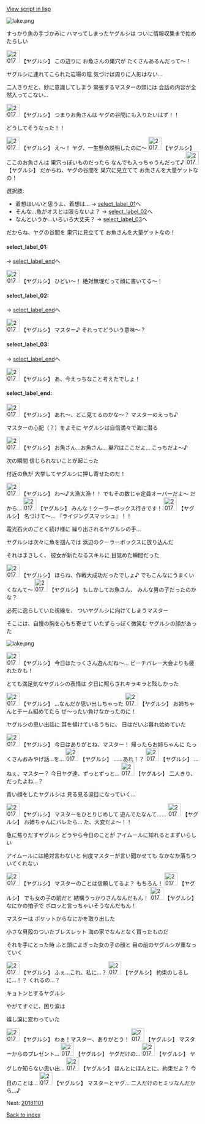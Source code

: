 [View script in lisp](../scripts/20175204.txt)

![lake.png](../images/backgrounds/lake.png)

すっかり魚の手づかみに
ハマってしまったヤグルシは
ついに情報収集まで始めたらしい

<img src="../images/units/201751.png" alt="201751.png" height="34"/>
【ヤグルシ】
この辺りに
お魚さんの巣穴が
たくさんあるんだって～！

ヤグルシに連れてこられた岩場の陰
気づけば周りに人影はない…

二人きりだと、妙に意識してしまう
緊張するマスターの頭には
会話の内容が全然入ってこない…

<img src="../images/units/201751.png" alt="201751.png" height="34"/>
【ヤグルシ】
つまりお魚さんは
ヤグの谷間にも入りたいはず！！

どうしてそうなった！！

<img src="../images/units/201751.png" alt="201751.png" height="34"/>
【ヤグルシ】
え～！
ヤグ、一生懸命説明したのに～

<img src="../images/units/201751.png" alt="201751.png" height="34"/>
【ヤグルシ】
ここのお魚さんは
巣穴っぽいものだったら
なんでも入っちゃうんだって♪

<img src="../images/units/201751.png" alt="201751.png" height="34"/>
【ヤグルシ】
だからね、ヤグの谷間を
巣穴に見立てて
お魚さんを大量ゲットなの！

選択肢:
- 着想はいいと思うよ、着想は… → [select_label_01](#select_label_01)へ
- そんな…魚がオスとは限らないよ？ → [select_label_02](#select_label_02)へ
- なんというか…いろいろ大丈夫？ → [select_label_03](#select_label_03)へ

だからね、ヤグの谷間を
巣穴に見立てて
お魚さんを大量ゲットなの！

#### select_label_01:
 → [select_label_end](#select_label_end)へ

<img src="../images/units/201751.png" alt="201751.png" height="34"/>
【ヤグルシ】
ひどい～！
絶対無理だって顔に書いてる～！

#### select_label_02:
 → [select_label_end](#select_label_end)へ

<img src="../images/units/201751.png" alt="201751.png" height="34"/>
【ヤグルシ】
マスター♪
それってどういう意味～？

#### select_label_03:
 → [select_label_end](#select_label_end)へ

<img src="../images/units/201751.png" alt="201751.png" height="34"/>
【ヤグルシ】
あ、今えっちなこと考えたでしょ！

#### select_label_end:

<img src="../images/units/201751.png" alt="201751.png" height="34"/>
【ヤグルシ】
あれ～、どこ見てるのかな～？
マスターのえっち♪

マスターの心配（？）をよそに
ヤグルシは自信満々で海に潜る

<img src="../images/units/201751.png" alt="201751.png" height="34"/>
【ヤグルシ】
お魚さん…お魚さん…
巣穴はここだよ…
こっちだよ～♪

次の瞬間
信じられないことが起こった

付近の魚が
大挙してヤグルシに押し寄せたのだ！

<img src="../images/units/201751.png" alt="201751.png" height="34"/>
【ヤグルシ】
わ～♪大漁大漁！！
でもその数じゃ定員オーバーだよ～
だから…

<img src="../images/units/201751.png" alt="201751.png" height="34"/>
【ヤグルシ】
みんな！クーラーボックス行きです！

<img src="../images/units/201751.png" alt="201751.png" height="34"/>
【ヤグルシ】
名づけて～…
『ライジングスマッシュ』！！

電光石火のごとく続け様に
繰り出されるヤグルシの手…

ヤグルシは次々に魚を掴んでは
浜辺のクーラーボックスに放り込んだ

それはまさしく、
彼女が新たなるスキルに
目覚めた瞬間だった

<img src="../images/units/201751.png" alt="201751.png" height="34"/>
【ヤグルシ】
ほらね、作戦大成功だったでしょ♪
でもこんなにうまくいくなんて～

<img src="../images/units/201751.png" alt="201751.png" height="34"/>
【ヤグルシ】
もしかしてお魚さん、
みんな男の子だったのかな？

必死に逸らしていた視線を、
ついヤグルシに向けてしまうマスター

そこには、自慢の胸を心もち寄せて
いたずらっぽく微笑む
ヤグルシの顔があった

![lake.png](../images/backgrounds/lake.png)

<img src="../images/units/201751.png" alt="201751.png" height="34"/>
【ヤグルシ】
今日はたっくさん遊んだね～…
ビーチバレー大会よりも疲れたかも！

とても満足気なヤグルシの表情は
夕日に照らされキラキラと眩しかった

<img src="../images/units/201751.png" alt="201751.png" height="34"/>
【ヤグルシ】
…なんだか思い出しちゃった

<img src="../images/units/201751.png" alt="201751.png" height="34"/>
【ヤグルシ】
お姉ちゃんとチーム組めてたら
ぜ～ったい負けなかったのに！

ヤグルシの思い出話に
耳を傾けているうちに、
日はだいぶ暮れ始めていた

<img src="../images/units/201751.png" alt="201751.png" height="34"/>
【ヤグルシ】
今日はありがとね、マスター！
帰ったらお姉ちゃんに
たっくさんおみやげ話…を…

<img src="../images/units/201751.png" alt="201751.png" height="34"/>
【ヤグルシ】
……あれ！？

<img src="../images/units/201751.png" alt="201751.png" height="34"/>
【ヤグルシ】
…ねぇ、マスター？
今日ヤグ達、ずっとずっと…

<img src="../images/units/201751.png" alt="201751.png" height="34"/>
【ヤグルシ】
二人きり、だったよね…？

青い顔をしたヤグルシは
見る見る涙目になっていく…

<img src="../images/units/201751.png" alt="201751.png" height="34"/>
【ヤグルシ】
マスターをひとりじめして
遊んでたなんて……

<img src="../images/units/201751.png" alt="201751.png" height="34"/>
【ヤグルシ】
お姉ちゃんにバレたら…
た、大変だよ～！！

急に焦りだすヤグルシ
どうやら今日のことが
アイムールに知れるとまずいらしい

アイムールには絶対言わないと
何度マスターが言い聞かせても
なかなか落ちついてくれない

<img src="../images/units/201751.png" alt="201751.png" height="34"/>
【ヤグルシ】
マスターのことは信頼してるよ？
もちろん！

<img src="../images/units/201751.png" alt="201751.png" height="34"/>
【ヤグルシ】
でも女の子の前だと
結構うっかりさんなんだもん！

<img src="../images/units/201751.png" alt="201751.png" height="34"/>
【ヤグルシ】
なにかの拍子で
ポロッと言っちゃいそうなんだもん！

マスターは
ポケットからなにかを取り出した

小さな貝殻のついたブレスレット
海の家でなんとなく買ったものだ

それを手にとった時
ふと頭によぎった女の子の顔と
目の前のヤグルシが重なっていく

<img src="../images/units/201751.png" alt="201751.png" height="34"/>
【ヤグルシ】
ふぇ…これ、私に…？

<img src="../images/units/201751.png" alt="201751.png" height="34"/>
【ヤグルシ】
約束のしるしに…！？
くれるの…？

キョトンとするヤグルシ

やがてすぐに、困り涙は

嬉し涙に変わっていた

<img src="../images/units/201751.png" alt="201751.png" height="34"/>
【ヤグルシ】
わぁ！マスター、ありがとう！

<img src="../images/units/201751.png" alt="201751.png" height="34"/>
【ヤグルシ】
マスターからのプレゼント…

<img src="../images/units/201751.png" alt="201751.png" height="34"/>
【ヤグルシ】
ヤグだけの…

<img src="../images/units/201751.png" alt="201751.png" height="34"/>
【ヤグルシ】
ヤグしか知らない思い出…

<img src="../images/units/201751.png" alt="201751.png" height="34"/>
【ヤグルシ】
ほんとにほんとに、約束だよ？
今日のことは…

<img src="../images/units/201751.png" alt="201751.png" height="34"/>
【ヤグルシ】
マスターとヤグ…
二人だけのヒミツなんだから…♪

Next: [20181101](20181101.md)

[Back to index](index.md)
